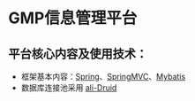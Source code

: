 # GMP信息管理平台

## 平台核心内容及使用技术：
 
- 框架基本内容：[Spring](https://spring.io/)、[SpringMVC](https://spring.io/)、[Mybatis](http://www.mybatis.org/mybatis-3/)
- 数据库连接池采用 [ali-Druid](http://druid.io/)